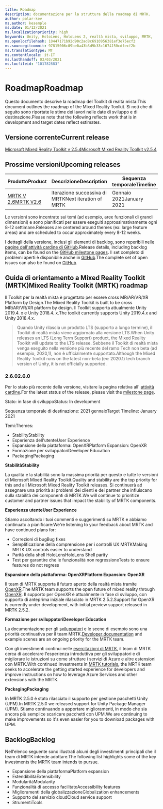 ```yaml
---
title: Roadmap
description: documentazione per la struttura della roadmap di MRTK.
author: polar-kev
ms.author: kesemple
ms.date: 01/12/2021
ms.localizationpriority: high
keywords: Unity, HoloLens, HoloLens 2, realtà mista, sviluppo, MRTK,
ms.openlocfilehash: 10447171b92d90c2ad8c6910956381ef3e75ecf2
ms.sourcegitcommit: 97815006c09be0a43b3d9b33c1674150cdfecf2b
ms.translationtype: MT
ms.contentlocale: it-IT
ms.lasthandoff: 03/03/2021
ms.locfileid: "101782883"
---
```

# <a name="roadmap"></a><span data-ttu-id="cec43-104">Roadmap</span><span class="sxs-lookup"><span data-stu-id="cec43-104">Roadmap</span></span>

<span data-ttu-id="cec43-105">Questo documento descrive la roadmap del Toolkit di realtà mista.</span><span class="sxs-lookup"><span data-stu-id="cec43-105">This document outlines the roadmap of the Mixed Reality Toolkit.</span></span> <span data-ttu-id="cec43-106">Si noti che di seguito sono riportate le stime dei lavori nelle date di sviluppo e di destinazione.</span><span class="sxs-lookup"><span data-stu-id="cec43-106">Please note that the following reflects work that is in development and target dates reflect estimates.</span></span>

## <a name="current-release"></a><span data-ttu-id="cec43-107">Versione corrente</span><span class="sxs-lookup"><span data-stu-id="cec43-107">Current release</span></span>

[<span data-ttu-id="cec43-108">Microsoft Mixed Reality Toolkit v 2.5.4</span><span class="sxs-lookup"><span data-stu-id="cec43-108">Microsoft Mixed Reality Toolkit v2.5.4</span></span>](https://github.com/Microsoft/MixedRealityToolkit-Unity/releases/tag/v2.5.4)

## <a name="upcoming-releases"></a><span data-ttu-id="cec43-109">Prossime versioni</span><span class="sxs-lookup"><span data-stu-id="cec43-109">Upcoming releases</span></span>

| <span data-ttu-id="cec43-110">Prodotto</span><span class="sxs-lookup"><span data-stu-id="cec43-110">Product</span></span> | <span data-ttu-id="cec43-111">Descrizione</span><span class="sxs-lookup"><span data-stu-id="cec43-111">Description</span></span> | <span data-ttu-id="cec43-112">Sequenza temporale</span><span class="sxs-lookup"><span data-stu-id="cec43-112">Timeline</span></span> | <span data-ttu-id="cec43-113">Lavagna del progetto</span><span class="sxs-lookup"><span data-stu-id="cec43-113">Project board</span></span> |
| --- | --- | --- | --- |
| [<span data-ttu-id="cec43-114">MRTK V 2.6</span><span class="sxs-lookup"><span data-stu-id="cec43-114">MRTK V2.6</span></span>](#260) | <span data-ttu-id="cec43-115">Iterazione successiva di MRTK</span><span class="sxs-lookup"><span data-stu-id="cec43-115">Next iteration of MRTK</span></span> | <span data-ttu-id="cec43-116">Gennaio 2021</span><span class="sxs-lookup"><span data-stu-id="cec43-116">January 2021</span></span> | https://github.com/microsoft/MixedRealityToolkit-Unity/milestone/13 |

<span data-ttu-id="cec43-117">Le versioni sono incentrate sui temi (ad esempio, aree funzionali di grandi dimensioni) e sono pianificati per essere eseguiti approssimativamente ogni 8-12 settimane.</span><span class="sxs-lookup"><span data-stu-id="cec43-117">Releases are centered around themes (ex: large feature areas) and are scheduled to occur approximately every 8-12 weeks.</span></span>

<span data-ttu-id="cec43-118">I dettagli della versione, inclusi gli elementi di backlog, sono reperibili nelle [pagine dell'attività cardine di GitHub](https://github.com/Microsoft/MixedRealityToolkit-Unity/milestones).</span><span class="sxs-lookup"><span data-stu-id="cec43-118">Release details, including backlog items, can be found on the [GitHub milestone pages](https://github.com/Microsoft/MixedRealityToolkit-Unity/milestones).</span></span> <span data-ttu-id="cec43-119">Il set completo di problemi aperti è disponibile anche in [GitHub](https://github.com/microsoft/MixedRealityToolkit-Unity/issues).</span><span class="sxs-lookup"><span data-stu-id="cec43-119">The complete set of open issues can also be found on [GitHub](https://github.com/microsoft/MixedRealityToolkit-Unity/issues).</span></span>

## <a name="mixed-reality-toolkit-mrtk-roadmap"></a><span data-ttu-id="cec43-120">Guida di orientamento a Mixed Reality Toolkit (MRTK)</span><span class="sxs-lookup"><span data-stu-id="cec43-120">Mixed Reality Toolkit (MRTK) roadmap</span></span>

<span data-ttu-id="cec43-121">Il Toolkit per la realtà mista è progettato per essere cross MR/AR/VR/XR Platform by Design.</span><span class="sxs-lookup"><span data-stu-id="cec43-121">The Mixed Reality Toolkit is built to be cross MR/AR/VR/XR platform by design.</span></span> <span data-ttu-id="cec43-122">Il Toolkit supporta attualmente Unity 2019.4. x e Unity 2018.4. x.</span><span class="sxs-lookup"><span data-stu-id="cec43-122">The toolkit currently supports Unity 2019.4.x and Unity 2018.4.x.</span></span>

> <span data-ttu-id="cec43-123">Quando Unity rilascia un prodotto LTS (supporto a lungo termine), il Toolkit di realtà mista viene aggiornato alla versione LTS.</span><span class="sxs-lookup"><span data-stu-id="cec43-123">When Unity releases an LTS (Long Term Support) product, the Mixed Reality Toolkit will update to the LTS release.</span></span> <span data-ttu-id="cec43-124">Sebbene il Toolkit di realtà mista venga eseguito nella versione più recente del ramo Tech non beta (ad esempio, 2020,1), non è ufficialmente supportato.</span><span class="sxs-lookup"><span data-stu-id="cec43-124">Although the Mixed Reality Toolkit runs on the latest non-beta (ex: 2020.1) tech branch version of Unity, it is not officially supported.</span></span>

### <a name="260"></a><span data-ttu-id="cec43-125">2.6.0</span><span class="sxs-lookup"><span data-stu-id="cec43-125">2.6.0</span></span>

<span data-ttu-id="cec43-126">Per lo stato più recente della versione, visitare la pagina relativa all' [attività cardine]( https://github.com/microsoft/MixedRealityToolkit-Unity/milestone/13).</span><span class="sxs-lookup"><span data-stu-id="cec43-126">For the latest status of the release, please visit the [milestone page]( https://github.com/microsoft/MixedRealityToolkit-Unity/milestone/13).</span></span>

<span data-ttu-id="cec43-127">Stato: in fase di sviluppo</span><span class="sxs-lookup"><span data-stu-id="cec43-127">Status: In development</span></span>

<span data-ttu-id="cec43-128">Sequenza temporale di destinazione: 2021 gennaio</span><span class="sxs-lookup"><span data-stu-id="cec43-128">Target Timeline: January 2021</span></span>

<span data-ttu-id="cec43-129">Temi:</span><span class="sxs-lookup"><span data-stu-id="cec43-129">Themes:</span></span>

- <span data-ttu-id="cec43-130">Stability</span><span class="sxs-lookup"><span data-stu-id="cec43-130">Stability</span></span>
- <span data-ttu-id="cec43-131">Esperienza dell'utente</span><span class="sxs-lookup"><span data-stu-id="cec43-131">User Experience</span></span>
- <span data-ttu-id="cec43-132">Espansione della piattaforma: OpenXR</span><span class="sxs-lookup"><span data-stu-id="cec43-132">Platform Expansion: OpenXR</span></span>
- <span data-ttu-id="cec43-133">Formazione per sviluppatori</span><span class="sxs-lookup"><span data-stu-id="cec43-133">Developer Education</span></span>
- <span data-ttu-id="cec43-134">Packaging</span><span class="sxs-lookup"><span data-stu-id="cec43-134">Packaging</span></span>

<span data-ttu-id="cec43-135">**Stabilità**</span><span class="sxs-lookup"><span data-stu-id="cec43-135">**Stability**</span></span>

<span data-ttu-id="cec43-136">La qualità e la stabilità sono la massima priorità per questo e tutte le versioni di Microsoft Mixed Reality Toolkit.</span><span class="sxs-lookup"><span data-stu-id="cec43-136">Quality and stability are the top priority for this and all Microsoft Mixed Reality Toolkit releases.</span></span> <span data-ttu-id="cec43-137">Si continuerà ad assegnare una priorità ai problemi dei clienti e dei partner che influiscano sulla stabilità dei componenti di MRTK.</span><span class="sxs-lookup"><span data-stu-id="cec43-137">We will continue to prioritize customer and partner issues that impact the stability of MRTK components.</span></span>

<span data-ttu-id="cec43-138">**Esperienza utente**</span><span class="sxs-lookup"><span data-stu-id="cec43-138">**User Experience**</span></span>

<span data-ttu-id="cec43-139">Stiamo ascoltando i tuoi commenti e suggerimenti su MRTK e abbiamo continuato a pianificare:</span><span class="sxs-lookup"><span data-stu-id="cec43-139">We're listening to your feedback about MRTK and have continued plans for:</span></span>

- <span data-ttu-id="cec43-140">Correzioni di bug</span><span class="sxs-lookup"><span data-stu-id="cec43-140">Bug fixes</span></span>
- <span data-ttu-id="cec43-141">Semplificazione della comprensione per i controlli UX MRTK</span><span class="sxs-lookup"><span data-stu-id="cec43-141">Making MRTK UX controls easier to understand</span></span>
- <span data-ttu-id="cec43-142">Parità della shell HoloLens</span><span class="sxs-lookup"><span data-stu-id="cec43-142">HoloLens Shell parity</span></span>
- <span data-ttu-id="cec43-143">Test per garantire che le funzionalità non regressione</span><span class="sxs-lookup"><span data-stu-id="cec43-143">Tests to ensure features do not regress</span></span>

<span data-ttu-id="cec43-144">**Espansione della piattaforma: OpenXR**</span><span class="sxs-lookup"><span data-stu-id="cec43-144">**Platform Expansion: OpenXR**</span></span>

<span data-ttu-id="cec43-145">Il team di MRTK supporta il futuro aperto della realtà mista tramite [OpenXR](https://techcommunity.microsoft.com/t5/mixed-reality-blog/moving-forward-to-openxr/ba-p/1825672).</span><span class="sxs-lookup"><span data-stu-id="cec43-145">The MRTK team supports the open future of mixed reality through [OpenXR](https://techcommunity.microsoft.com/t5/mixed-reality-blog/moving-forward-to-openxr/ba-p/1825672).</span></span> <span data-ttu-id="cec43-146">Il supporto per OpenXR è attualmente in fase di sviluppo, con supporto di anteprima iniziale rilasciato in MRTK 2.5.2.</span><span class="sxs-lookup"><span data-stu-id="cec43-146">Support for OpenXR is currently under development, with initial preview support released in MRTK 2.5.2.</span></span>

<span data-ttu-id="cec43-147">**Formazione per sviluppatori**</span><span class="sxs-lookup"><span data-stu-id="cec43-147">**Developer Education**</span></span>

<span data-ttu-id="cec43-148">La documentazione per gli [sviluppatori](https://microsoft.github.io/MixedRealityToolkit-Unity) e le scene di esempio sono una priorità continuativa per il team MRTK.</span><span class="sxs-lookup"><span data-stu-id="cec43-148">[Developer documentation](https://microsoft.github.io/MixedRealityToolkit-Unity) and example scenes are an ongoing priority for the MRTK team.</span></span>

<span data-ttu-id="cec43-149">Con gli investimenti continui nelle [esercitazioni di MRTK](https://docs.microsoft.com/windows/mixed-reality/develop/unity/tutorials), il team di MRTK cerca di accelerare l'esperienza introduttiva per gli sviluppatori e di migliorare le istruzioni su come sfruttare i servizi di Azure e altre estensioni con MRTK.</span><span class="sxs-lookup"><span data-stu-id="cec43-149">With continued investments in [MRTK tutorials](https://docs.microsoft.com/windows/mixed-reality/develop/unity/tutorials), the MRTK team seeks to accelerate the getting started experience for developers and improve instructions on how to leverage Azure Services and other extensions with the MRTK.</span></span>

<span data-ttu-id="cec43-150">**Packaging**</span><span class="sxs-lookup"><span data-stu-id="cec43-150">**Packaging**</span></span>

<span data-ttu-id="cec43-151">In MRTK 2.5.0 è stato rilasciato il supporto per gestione pacchetti Unity (UPM).</span><span class="sxs-lookup"><span data-stu-id="cec43-151">In MRTK 2.5.0 we released support for Unity Package Manager (UPM).</span></span> <span data-ttu-id="cec43-152">Stiamo continuando a apportare miglioramenti, in modo che sia ancora più semplice scaricare pacchetti con UPM.</span><span class="sxs-lookup"><span data-stu-id="cec43-152">We are continuing to make improvements so it's even easier for you to download packages with UPM.</span></span>

## <a name="backlog"></a><span data-ttu-id="cec43-153">Backlog</span><span class="sxs-lookup"><span data-stu-id="cec43-153">Backlog</span></span>

<span data-ttu-id="cec43-154">Nell'elenco seguente sono illustrati alcuni degli investimenti principali che il team di MRTK intende adottare.</span><span class="sxs-lookup"><span data-stu-id="cec43-154">The following list highlights some of the key investments the MRTK team intends to pursue.</span></span>

- <span data-ttu-id="cec43-155">Espansione della piattaforma</span><span class="sxs-lookup"><span data-stu-id="cec43-155">Platform expansion</span></span>
- <span data-ttu-id="cec43-156">Estendibilità</span><span class="sxs-lookup"><span data-stu-id="cec43-156">Extensibility</span></span>
- <span data-ttu-id="cec43-157">Modularità</span><span class="sxs-lookup"><span data-stu-id="cec43-157">Modularity</span></span>
- <span data-ttu-id="cec43-158">Funzionalità di accesso facilitato</span><span class="sxs-lookup"><span data-stu-id="cec43-158">Accessibility features</span></span>
- <span data-ttu-id="cec43-159">Miglioramenti della globalizzazione</span><span class="sxs-lookup"><span data-stu-id="cec43-159">Globalization enhancements</span></span>
- <span data-ttu-id="cec43-160">Supporto del servizio cloud</span><span class="sxs-lookup"><span data-stu-id="cec43-160">Cloud service support</span></span>
- <span data-ttu-id="cec43-161">Strumenti</span><span class="sxs-lookup"><span data-stu-id="cec43-161">Tools</span></span>
